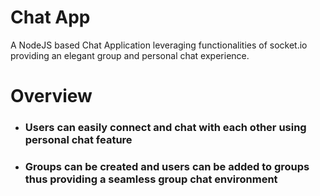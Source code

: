 # Chat App
A NodeJS based Chat Application leveraging functionalities of socket.io providing an elegant group and personal chat experience.

# Overview

* ### Users can easily connect and chat with each other using personal chat feature
* ### Groups can be created and users can be added to groups thus providing a seamless group chat environment
